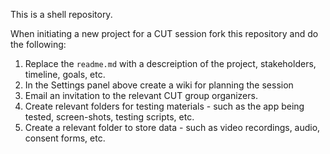 This is a shell repository. 

When initiating a new project for a CUT session fork this repository and do the following: 

1. Replace the `readme.md` with a descreiption of the project, stakeholders, timeline, goals, etc. 
2. In the Settings panel above create a wiki for planning the session
3. Email an invitation to the relevant CUT group organizers.  
4. Create relevant folders for testing materials - such as the app being tested, screen-shots, testing scripts, etc. 
5. Create a relevant folder to store data - such as video recordings, audio, consent forms, etc. 

